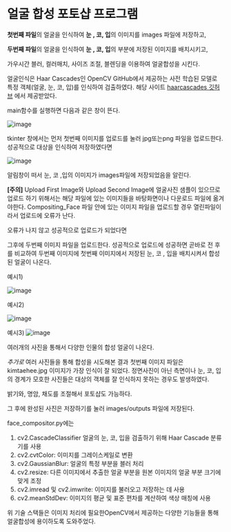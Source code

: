 # 얼굴 합성 포토샵 프로그램


**첫번째 파일**의 얼굴을 인식하여 **눈 , 코, 입**의 이미지를 images 파일에 저장하고, 

**두번째 파일**의 얼굴을 인식하여 **눈 , 코, 입**의 부분에 저장된 이미지를 배치시키고,

가우시간 블러, 컬러매치, 사이즈 조절, 블렌딩을 이용하여 얼굴합성을 시킨다.

얼굴인식은 Haar Cascades인 OpenCV GitHub에서 제공하는 사전 학습된 모델로 특정 객체(얼굴, 눈, 코, 입)를 인식하여 검출하였다.
해당 사이트 [haarcascades 깃허브](https://github.com/opencv/opencv/tree/master/data/haarcascades) 에서 제공받았다.

main함수를 실행하면 다음과 같은 창이 뜬다.


![image](https://github.com/kohjun/compositing-face/assets/82298792/e00f6406-7119-43d1-adc2-06020f12299f)


tkinter 창에서는 먼저 첫번째 이미지를 업로드를 눌러 jpg또는png 파일을 업로드한다.
성공적으로 대상을 인식하여 저장하였다면


![image](https://github.com/kohjun/compositing-face/assets/82298792/6708a77d-93a1-413b-aba8-d97568fffbea)

알림창이 떠서 눈, 코 ,입의 이미지가 images파일에 저장되었음을 알린다.

**[주의]**
Upload First Image와 Upload Second Image에 얼굴사진 샘플이 있으므로 업로드 하기 위해서는 해당 파일에 있는 이미지들을 바탕화면이나
다운로드 파일에 옮겨야한다. Compositing_Face 파일 안에 있는 이미지 파일을 업로드할 경우 열린파일이라서 업로드에 오류가 난다.

오류가 나지 않고  성공적으로 업로드가 되었다면

그후에 두번째 이미지 파일을 업로드한다.
성공적으로 업로드에 성공하면 곧바로 전 후를 비교하여 두번째 이미지에 첫번째 이미지에서 저장된 눈, 코 , 입을 배치시켜서 합성된 얼굴이 나온다.


예시1)

![image](https://github.com/kohjun/compositing-face/assets/82298792/a63b7b5b-8849-4cda-84e9-5f7a2fa2f829)

예시2)

![image](https://github.com/kohjun/compositing-face/assets/82298792/cb90299c-c4a4-4faa-99f8-cd57e9e84ac6)

예시3)
![image](https://github.com/kohjun/Face-Overlay-Photoshop/assets/82298792/c8378bfa-1a22-4416-bda5-80f8258adce4)


여러개의 사진을 통해서 다양한 인물의 합성 얼굴이 나온다.

*추가로*
여러 사진들을 통해 합성을 시도해본 결과 첫번째 이미지 파일은 kimtaehee.jpg 이미지가 가장 인식이 잘 되었다.
정면사진이 아닌 측면이나 눈, 코, 입의 경계가 모호한 사진들은 대상의 객체를 잘 인식하지 못하는 경우도 발생하였다.


밝기와, 명암, 채도를 조절해서 포토샵도 가능하다.

그 후에 완성된 사진은 저장하기를 눌러 images/outputs 파일에 저장된다.


face_compositor.py에는 

1. cv2.CascadeClassifier 얼굴의 눈, 코, 입을 검출하기 위해 Haar Cascade 분류기를 사용
2. cv2.cvtColor: 이미지를 그레이스케일로 변환
3. cv2.GaussianBlur: 얼굴의 특정 부분을 블러 처리
4. cv2.resize: 다른 이미지에서 추출한 얼굴 부분을 원본 이미지의 얼굴 부분 크기에 맞게 조정
5. cv2.imread 및 cv2.imwrite: 이미지를 불러오고 저장하는 데 사용
6. cv2.meanStdDev: 이미지의 평균 및 표준 편차를 계산하여 색상 매칭에 사용


위 기술 스택들은 이미지 처리에 필요한OpenCV에서 제공하는 다양한 기능들을 통해 얼굴합성에 용이하도록 도와주었다.



